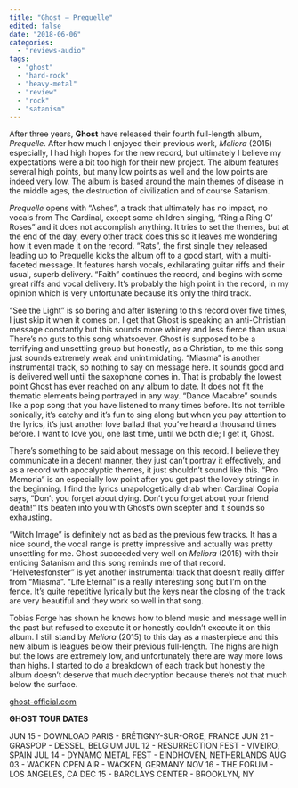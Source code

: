 ```yaml
---
title: "Ghost – Prequelle"
edited: false
date: "2018-06-06"
categories:
  - "reviews-audio"
tags:
  - "ghost"
  - "hard-rock"
  - "heavy-metal"
  - "review"
  - "rock"
  - "satanism"
---
```


After three years, **Ghost** have released their fourth full-length album, _Prequelle_. After how much I enjoyed their previous work, _Meliora_ (2015) especially, I had high hopes for the new record, but ultimately I believe my expectations were a bit too high for their new project. The album features several high points, but many low points as well and the low points are indeed very low. The album is based around the main themes of disease in the middle ages, the destruction of civilization and of course Satanism.

_Prequelle_ opens with “Ashes”, a track that ultimately has no impact, no vocals from The Cardinal, except some children singing, “Ring a Ring O’ Roses” and it does not accomplish anything. It tries to set the themes, but at the end of the day, every other track does this so it leaves me wondering how it even made it on the record. “Rats”, the first single they released leading up to Prequelle kicks the album off to a good start, with a multi-faceted message. It features harsh vocals, exhilarating guitar riffs and their usual, superb delivery. “Faith” continues the record, and begins with some great riffs and vocal delivery. It’s probably the high point in the record, in my opinion which is very unfortunate because it’s only the third track.

“See the Light” is so boring and after listening to this record over five times, I just skip it when it comes on. I get that Ghost is speaking an anti-Christian message constantly but this sounds more whiney and less fierce than usual There’s no guts to this song whatsoever. Ghost is supposed to be a terrifying and unsettling group but honestly, as a Christian, to me this song just sounds extremely weak and unintimidating. “Miasma” is another instrumental track, so nothing to say on message here. It sounds good and is delivered well until the saxophone comes in. That is probably the lowest point Ghost has ever reached on any album to date. It does not fit the thematic elements being portrayed in any way. “Dance Macabre” sounds like a pop song that you have listened to many times before. It’s not terrible sonically, it’s catchy and it’s fun to sing along but when you pay attention to the lyrics, it’s just another love ballad that you’ve heard a thousand times before. I want to love you, one last time, until we both die; I get it, Ghost.

There’s something to be said about message on this record. I believe they communicate in a decent manner, they just can’t portray it effectively, and as a record with apocalyptic themes, it just shouldn’t sound like this. “Pro Memoria” is an especially low point after you get past the lovely strings in the beginning. I find the lyrics unapologetically drab when Cardinal Copia says, “Don’t you forget about dying. Don’t you forget about your friend death!” It’s beaten into you with Ghost’s own scepter and it sounds so exhausting.

“Witch Image” is definitely not as bad as the previous few tracks. It has a nice sound, the vocal range is pretty impressive and actually was pretty unsettling for me. Ghost succeeded very well on _Meliora_ (2015) with their enticing Satanism and this song reminds me of that record. “Helvetesfonster” is yet another instrumental track that doesn’t really differ from “Miasma”. “Life Eternal” is a really interesting song but I’m on the fence. It’s quite repetitive lyrically but the keys near the closing of the track are very beautiful and they work so well in that song.

Tobias Forge has shown he knows how to blend music and message well in the past but refused to execute it or honestly couldn’t execute it on this album. I still stand by _Meliora_ (2015) to this day as a masterpiece and this new album is leagues below their previous full-length. The highs are high but the lows are extremely low, and unfortunately there are way more lows than highs. I started to do a breakdown of each track but honestly the album doesn’t deserve that much decryption because there’s not that much below the surface.

[ghost-official.com](http://ghost-official.com/)

**GHOST TOUR DATES**

JUN 15 - DOWNLOAD PARIS - BRÉTIGNY-SUR-ORGE, FRANCE JUN 21 - GRASPOP - DESSEL, BELGIUM JUL 12 - RESURRECTION FEST - VIVEIRO, SPAIN JUL 14 - DYNAMO METAL FEST - EINDHOVEN, NETHERLANDS AUG 03 - WACKEN OPEN AIR - WACKEN, GERMANY NOV 16 - THE FORUM - LOS ANGELES, CA DEC 15 - BARCLAYS CENTER - BROOKLYN, NY
